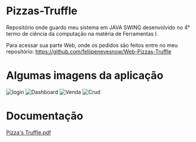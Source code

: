 # Pizzas-Truffle
Repositório onde guardo meu sistema em JAVA SWING desenvolvido no 4° termo de ciência da computação na matéria de Ferramentas I.

Para acessar sua parte Web, onde os pedidos são feitos entre no meu repositório: https://github.com/feliipenevesnow/Web-Pizzas-Truffle

# Algumas imagens da aplicação
![login](https://user-images.githubusercontent.com/65624371/224577588-834c9ae1-b634-40a6-b586-f95d03d2d01c.png)
![Dashboard](https://user-images.githubusercontent.com/65624371/224577591-aa86fa06-378c-41d2-9073-0996e4cc1d91.png)
![Venda](https://user-images.githubusercontent.com/65624371/224577595-94264b77-8929-4f54-8492-45149e1bcda5.png)
![Crud](https://user-images.githubusercontent.com/65624371/224577601-389be05b-6478-4434-a81f-82a7ab5c2e92.png)

# Documentação
[Pizza's Truffle.pdf](https://github.com/feliipenevesnow/Pizzas-Truffle/files/12395431/Pizza.s.Truffle.pdf)
